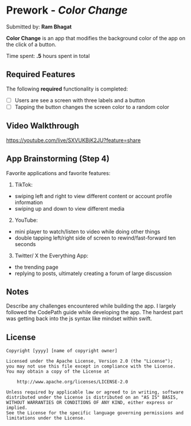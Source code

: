 # Prework - *Color Change*

Submitted by: **Ram Bhagat**

**Color Change** is an app that modifies the background color of the app on the click of a button.

Time spent: **.5** hours spent in total

## Required Features

The following **required** functionality is completed:

- [ ] Users are see a screen with three labels and a button
- [ ] Tapping the button changes the screen color to a random color
 
## Video Walkthrough

https://youtube.com/live/SXVUKBjK2JU?feature=share

## App Brainstorming (Step 4)

Favorite applications and favorite features:
1. TikTok:
- swiping left and right to view different content or account profile information
- swiping up and down to view different media
2. YouTube:
- mini player to watch/listen to video while doing other things
- double tapping left/right side of screen to rewind/fast-forward ten seconds
3. Twitter/ X the Everything App:
- the trending page
- replying to posts, ultimately creating a forum of large discussion  


## Notes

Describe any challenges encountered while building the app.
I largely followed the CodePath guide while developing the app. The hardest part was getting back into the js syntax like mindset within swift.

## License

    Copyright [yyyy] [name of copyright owner]

    Licensed under the Apache License, Version 2.0 (the "License");
    you may not use this file except in compliance with the License.
    You may obtain a copy of the License at

        http://www.apache.org/licenses/LICENSE-2.0

    Unless required by applicable law or agreed to in writing, software
    distributed under the License is distributed on an "AS IS" BASIS,
    WITHOUT WARRANTIES OR CONDITIONS OF ANY KIND, either express or implied.
    See the License for the specific language governing permissions and
    limitations under the License.
